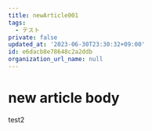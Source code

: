 ```yaml
---
title: newArticle001
tags:
  - テスト
private: false
updated_at: '2023-06-30T23:30:32+09:00'
id: e6dacb8e78648c2a2ddb
organization_url_name: null
---
```

# new article body
test2